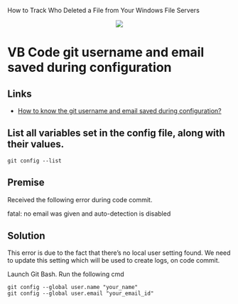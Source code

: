How to Track Who Deleted a File from Your Windows File Servers

<p align="center">
  <img src="https://github.com/VJAI/about.me/blob/master/logo.png" />
</p>

# VB Code git username and email saved during configuration

## Links
* [How to know the git username and email saved during configuration?](https://stackoverflow.com/questions/46941346/how-to-know-the-git-username-and-email-saved-during-configuration)

## List all variables set in the config file, along with their values.
```
git config --list

```

## Premise
Received the following error during code commit.

fatal: no email was given and auto-detection is disabled

## Solution
This error is due to the fact that there’s no local user setting found. We need to update this setting which will be used to create logs, on code commit.

Launch Git Bash.
Run the following cmd
```` 
git config --global user.name "your_name"
git config --global user.email "your_email_id"
`````